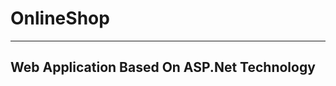 # OnlineShop 
---------------------------------------------------------------------
Web Application Based On ASP.Net Technology
---------------------------------------------------------------------